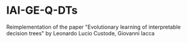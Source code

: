 # IAI-GE-Q-DTs
Reimplementation of the paper "Evolutionary learning of interpretable decision trees" by Leonardo Lucio Custode, Giovanni Iacca

